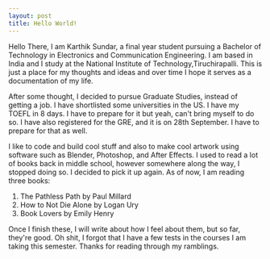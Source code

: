 ```yaml
---
layout: post
title: Hello World!
---
```


Hello There, I am Karthik Sundar, a final year student pursuing a Bachelor of Technology in Electronics and Communication Engineering. I am based in India and I study at the National Institute of Technology,Tiruchirapalli. This is just a place for my thoughts and ideas and over time I hope it serves as a documentation of my life.

After some thought, I decided to pursue Graduate Studies, instead of getting a job. I have shortlisted some universities in the US. I have my TOEFL in 8 days. I have to prepare for it but yeah, can't bring myself to do so. I have also registered for the GRE, and it is on 28th September. I have to prepare for that as well. 

I like to code and build cool stuff and also to make cool artwork using software such as Blender, Photoshop, and After Effects. I used to read a lot of books back in middle school, however somewhere along the way, I stopped doing so. I decided to pick it up again. As of now, I am reading three books:

1. The Pathless Path by Paul Millard
2. How to Not Die Alone by Logan Ury
3. Book Lovers by Emily Henry

Once I finish these, I will write about how I feel about them, but so far, they're good. Oh shit, I forgot that I have a few tests in the courses I am taking this semester.
Thanks for reading through my ramblings.
